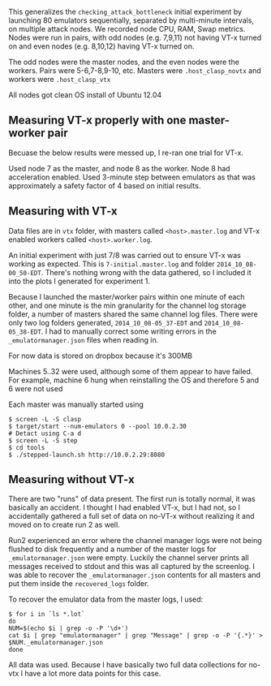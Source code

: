 This generalizes the `checking_attack_bottleneck` initial experiment
by launching 80 emulators sequentially, separated by multi-minute intervals, 
on multiple attack nodes. We recorded node CPU, RAM, Swap metrics. 
Nodes were run in pairs, with odd nodes (e.g. 7,9,11) not having 
VT-x turned on and even nodes (e.g. 8,10,12) having VT-x turned
on. 

The odd nodes were the master nodes, and the even nodes were the workers. 
Pairs were 5-6,7-8,9-10, etc. Masters were `.host_clasp_novtx` and workers
were `.host_clasp_vtx`


All nodes got clean OS install of Ubuntu 12.04


## Measuring VT-x properly with one master-worker pair

Becuase the below results were messed up, I re-ran one trial for VT-x. 

Used node 7 as the master, and node 8 as the worker. Node 8 had 
acceleration enabled. Used 3-minute step between emulators as that
was approximately a safety factor of 4 based on initial results. 


## Measuring with VT-x

Data files are in `vtx` folder, with masters called `<host>.master.log` and
VT-x enabled workers called `<host>.worker.log`. 

An initial experiment with just 7/8 was carried out to ensure VT-x was 
working as expected. This is `7-initial.master.log` and folder 
`2014_10_08-00_50-EDT`. There's nothing wrong with the data gathered, so 
I included it into the plots I generated for experiment 1. 

Because I launched the master/worker pairs within one minute of each 
other, and one minute is the min granularity for the channel log storage
folder, a number of masters shared the same channel log files. There were
only two log folders generated, `2014_10_08-05_37-EDT` and `2014_10_08-05_38-EDT`. 
I had to manually correct some writing errors in the `_emulatormanager.json`
files when reading in. 

For now data is stored on dropbox because it's 300MB

Machines 5..32 were used, although some of them appear to have failed.
For example, machine 6 hung when reinstalling the OS and therefore 
5 and 6 were not used

Each master was manually started using 
    
    $ screen -L -S clasp
    $ target/start --num-emulators 0 --pool 10.0.2.30
    # Detact using C-a d
    $ screen -L -S step
    $ cd tools
    $ ./stepped-launch.sh http://10.0.2.29:8080

## Measuring without VT-x

There are two "runs" of data present. The first run is totally normal, it was 
basically an accident. I thought I had enabled VT-x, but I had not, so I 
accidentally gathered a full set of data on no-VT-x without realizing it and 
moved on to create run 2 as well. 

Run2 experienced an error where the channel manager logs were not being 
flushed to disk frequently and a number of the master logs for 
`_emulatormanager.json` were empty. Luckily the channel server prints all 
messages received to stdout and this was all captured by the screenlog. I 
was able to recover the `_emulatormanager.json` contents for all masters 
and put them inside the `recovered_logs` folder. 

To recover the emulator data from the master logs, I used: 

    $ for i in `ls *.lot`
    do
    NUM=$(echo $i | grep -o -P '\d+')
    cat $i | grep "emulatormanager" | grep "Message" | grep -o -P '{.*}' > $NUM._emulatormanager.json
    done

All data was used. Because I have basically two full data collections for no-vtx I
have a lot more data points for this case. 


